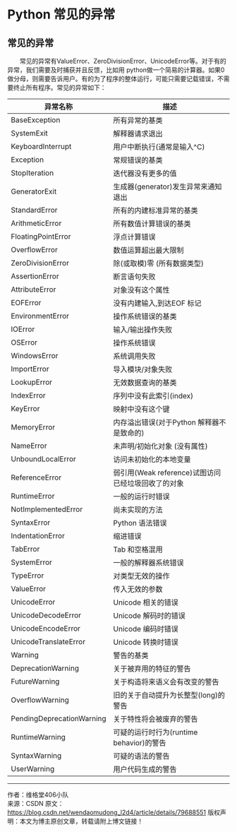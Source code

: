 # Python 常见的异常


## 常见的异常
  常见的异常有ValueError、ZeroDivisionError、UnicodeError等。对于有的异常，我们需要及时捕获并且反馈，比如用 python做一个简易的计算器。如果0做分母，则需要告诉用户。有的为了程序的整体运行，可能只需要记载错误，不需要终止所有程序。常见的异常如下：

异常名称	|   描述
-----------|--------------------
BaseException	|   所有异常的基类
SystemExit	|   解释器请求退出
KeyboardInterrupt	|   用户中断执行(通常是输入^C)
Exception	|   常规错误的基类
StopIteration	|   迭代器没有更多的值
GeneratorExit	|   生成器(generator)发生异常来通知退出
StandardError	|   所有的内建标准异常的基类
ArithmeticError	|   所有数值计算错误的基类
FloatingPointError	|   浮点计算错误
OverflowError	|   数值运算超出最大限制
ZeroDivisionError	|   除(或取模)零 (所有数据类型)
AssertionError	|   断言语句失败
AttributeError	|   对象没有这个属性
EOFError	|   没有内建输入,到达EOF 标记
EnvironmentError	|   操作系统错误的基类
IOError	|   输入/输出操作失败
OSError	|   操作系统错误
WindowsError	|   系统调用失败
ImportError	|   导入模块/对象失败
LookupError	|   无效数据查询的基类
IndexError	|   序列中没有此索引(index)
KeyError	|   映射中没有这个键
MemoryError	|   内存溢出错误(对于Python 解释器不是致命的)
NameError	|   未声明/初始化对象 (没有属性)
UnboundLocalError	|   访问未初始化的本地变量
ReferenceError	|   弱引用(Weak reference)试图访问已经垃圾回收了的对象
RuntimeError	|   一般的运行时错误
NotImplementedError	|   尚未实现的方法
SyntaxError	|   Python 语法错误
IndentationError	|   缩进错误
TabError	|   Tab 和空格混用
SystemError	|   一般的解释器系统错误
TypeError	|   对类型无效的操作
ValueError	|   传入无效的参数
UnicodeError	|   Unicode 相关的错误
UnicodeDecodeError	|   Unicode 解码时的错误
UnicodeEncodeError	|   Unicode 编码时错误
UnicodeTranslateError	|   Unicode 转换时错误
Warning	|   警告的基类
DeprecationWarning	|   关于被弃用的特征的警告
FutureWarning	|   关于构造将来语义会有改变的警告
OverflowWarning	|   旧的关于自动提升为长整型(long)的警告
PendingDeprecationWarning	|   关于特性将会被废弃的警告
RuntimeWarning	|   可疑的运行时行为(runtime behavior)的警告
SyntaxWarning	|   可疑的语法的警告
UserWarning	|   用户代码生成的警告

--------------------- 
作者：维格堂406小队  
来源：CSDN 
原文：https://blog.csdn.net/wendaomudong_l2d4/article/details/79688551 
版权声明：本文为博主原创文章，转载请附上博文链接！

